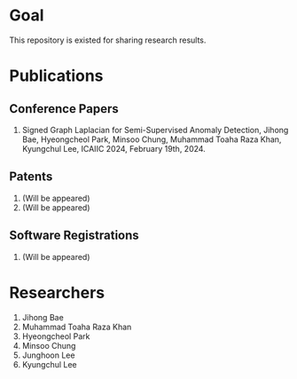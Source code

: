 # Goal
This repository is existed for sharing research results.

# Publications

## Conference Papers
1. Signed Graph Laplacian for Semi-Supervised Anomaly Detection, Jihong Bae, Hyeongcheol Park, Minsoo Chung, Muhammad Toaha Raza Khan, Kyungchul Lee, ICAIIC 2024, February 19th, 2024.

## Patents
1. (Will be appeared)
1. (Will be appeared)

## Software Registrations
1. (Will be appeared)

# Researchers
1. Jihong Bae
1. Muhammad Toaha Raza Khan
1. Hyeongcheol Park
1. Minsoo Chung
1. Junghoon Lee
1. Kyungchul Lee
